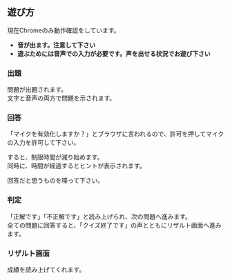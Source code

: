 
## 遊び方

現在Chromeのみ動作確認をしています。

- **音が出ます。注意して下さい**
- **遊ぶためには音声での入力が必要です。声を出せる状況でお遊び下さい**

### 出題

問題が出題されます。  
文字と音声の両方で問題を示されます。

### 回答
「マイクを有効化しますか？」とブラウザに言われるので、許可を押してマイクの入力を許可して下さい。

すると、制限時間が減り始めます。  
同時に、時間が経過するとヒントが表示されます。

回答だと思うものを喋って下さい。

### 判定

「正解です」「不正解です」と読み上げられ、次の問題へ進みます。  
全ての問題に回答すると、「クイズ終了です」の声とともにリザルト画面へ進みます。

### リザルト画面
成績を読み上げてくれます。

